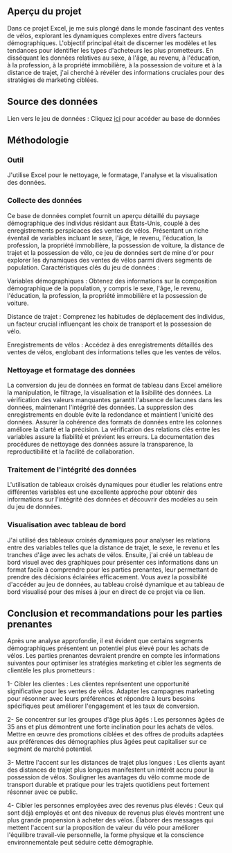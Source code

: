 ## Aperçu du projet

Dans ce projet Excel, je me suis plongé dans le monde fascinant des ventes de vélos, explorant les dynamiques complexes entre divers facteurs démographiques. L'objectif principal était de discerner les modèles et les tendances pour identifier les types d'acheteurs les plus prometteurs. En disséquant les données relatives au sexe, à l'âge, au revenu, à l'éducation, à la profession, à la propriété immobilière, à la possession de voiture et à la distance de trajet, j'ai cherché à révéler des informations cruciales pour des stratégies de marketing ciblées.

## Source des données

Lien vers le jeu de données : Cliquez [ici](https://github.com/AlexTheAnalyst/Excel-Tutorial/blob/main/Excel%20Project%20Dataset.xlsx) pour accéder au base de données

## Méthodologie

### Outil

J'utilise Excel pour le nettoyage, le formatage, l'analyse et la visualisation des données.

### Collecte des données

Ce base de données complet fournit un aperçu détaillé du paysage démographique des individus résidant aux États-Unis, couplé à des enregistrements perspicaces des ventes de vélos. Présentant un riche éventail de variables incluant le sexe, l'âge, le revenu, l'éducation, la profession, la propriété immobilière, la possession de voiture, la distance de trajet et la possession de vélo, ce jeu de données sert de mine d'or pour explorer les dynamiques des ventes de vélos parmi divers segments de population. Caractéristiques clés du jeu de données :

Variables démographiques : Obtenez des informations sur la composition démographique de la population, y compris le sexe, l'âge, le revenu, l'éducation, la profession, la propriété immobilière et la possession de voiture.

Distance de trajet : Comprenez les habitudes de déplacement des individus, un facteur crucial influençant les choix de transport et la possession de vélo.

Enregistrements de vélos : Accédez à des enregistrements détaillés des ventes de vélos, englobant des informations telles que les ventes de vélos.

### Nettoyage et formatage des données

La conversion du jeu de données en format de tableau dans Excel améliore la manipulation, le filtrage, la visualisation et la lisibilité des données.
La vérification des valeurs manquantes garantit l'absence de lacunes dans les données, maintenant l'intégrité des données.
La suppression des enregistrements en double évite la redondance et maintient l'unicité des données. Assurer la cohérence des formats de données entre les colonnes améliore la clarté et la précision.
La vérification des relations clés entre les variables assure la fiabilité et prévient les erreurs.
La documentation des procédures de nettoyage des données assure la transparence, la reproductibilité et la facilité de collaboration.

### Traitement de l'intégrité des données

L'utilisation de tableaux croisés dynamiques pour étudier les relations entre différentes variables est une excellente approche pour obtenir des informations sur l'intégrité des données et découvrir des modèles au sein du jeu de données.

### Visualisation avec tableau de bord

J'ai utilisé des tableaux croisés dynamiques pour analyser les relations entre des variables telles que la distance de trajet, le sexe, le revenu et les tranches d'âge avec les achats de vélos. Ensuite, j'ai créé un tableau de bord visuel avec des graphiques pour présenter ces informations dans un format facile à comprendre pour les parties prenantes, leur permettant de prendre des décisions éclairées efficacement. Vous avez la possibilité d'accéder au jeu de données, au tableau croisé dynamique et au tableau de bord visualisé pour des mises à jour en direct de ce projet via ce lien.

## Conclusion et recommandations pour les parties prenantes

Après une analyse approfondie, il est évident que certains segments démographiques présentent un potentiel plus élevé pour les achats de vélos. Les parties prenantes devraient prendre en compte les informations suivantes pour optimiser les stratégies marketing et cibler les segments de clientèle les plus prometteurs :

1- Cibler les clientes : Les clientes représentent une opportunité significative pour les ventes de vélos. Adapter les campagnes marketing pour résonner avec leurs préférences et répondre à leurs besoins spécifiques peut améliorer l'engagement et les taux de conversion.

2- Se concentrer sur les groupes d'âge plus âgés : Les personnes âgées de 35 ans et plus démontrent une forte inclination pour les achats de vélos. Mettre en œuvre des promotions ciblées et des offres de produits adaptées aux préférences des démographies plus âgées peut capitaliser sur ce segment de marché potentiel.

3- Mettre l'accent sur les distances de trajet plus longues : Les clients ayant des distances de trajet plus longues manifestent un intérêt accru pour la possession de vélos. Souligner les avantages du vélo comme mode de transport durable et pratique pour les trajets quotidiens peut fortement résonner avec ce public.

4- Cibler les personnes employées avec des revenus plus élevés : Ceux qui sont déjà employés et ont des niveaux de revenus plus élevés montrent une plus grande propension à acheter des vélos. Élaborer des messages qui mettent l'accent sur la proposition de valeur du vélo pour améliorer l'équilibre travail-vie personnelle, la forme physique et la conscience environnementale peut séduire cette démographie.
